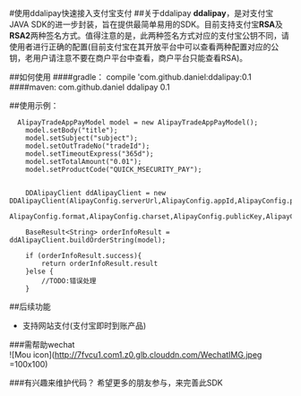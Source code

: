 #使用ddalipay快速接入支付宝支付
##关于ddalipay
**ddalipay**，是对支付宝JAVA SDK的进一步封装，旨在提供最简单易用的SDK。目前支持支付宝**RSA**及**RSA2**两种签名方式。值得注意的是，此两种签名方式对应的支付宝公钥不同，请使用者进行正确的配置(目前支付宝在其开放平台中可以查看两种配置对应的公钥，老用户请注意不要在商户平台中查看，商户平台只能查看RSA)。

##如何使用
####gradle：
    compile 'com.github.daniel:ddalipay:0.1
####maven:
	<dependency>
            <groupId>com.github.daniel</groupId>
            <artifactId>ddalipay</artifactId>
            <version>0.1</version>
     </dependency>
     
##使用示例：


      AlipayTradeAppPayModel model = new AlipayTradeAppPayModel();
        model.setBody("title");
        model.setSubject("subject");
        model.setOutTradeNo("tradeId");
        model.setTimeoutExpress("365d");
        model.setTotalAmount("0.01");
        model.setProductCode("QUICK_MSECURITY_PAY");
        
        
        DDAlipayClient ddAlipayClient = new DDAlipayClient(AlipayConfig.serverUrl,AlipayConfig.appId,AlipayConfig.privateKey,
                AlipayConfig.format,AlipayConfig.charset,AlipayConfig.publicKey,AlipayConfig.signType,AlipayConfig.callbackUrl);

        BaseResult<String> orderInfoResult = ddAlipayClient.buildOrderString(model);

        if (orderInfoResult.success){
            return orderInfoResult.result
        }else {
            //TODO:错误处理
        }

##后续功能
- 支持网站支付(支付宝即时到账产品)
        
###需帮助wechat
<br />
![Mou icon](http://7fvcu1.com1.z0.glb.clouddn.com/WechatIMG.jpeg =100x100)

###有兴趣来维护代码？
希望更多的朋友参与，来完善此SDK